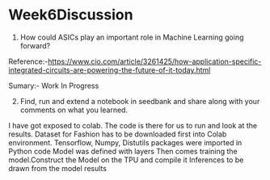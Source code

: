 # Week6Discussion
1) How could ASICs play an important role in Machine Learning going forward?

Reference:-https://www.cio.com/article/3261425/how-application-specific-integrated-circuits-are-powering-the-future-of-it-today.html

Sumary:- Work In Progress

2) Find, run and extend a notebook in seedbank and share along with your comments on what you learned.

I have got exposed to colab. The code is there for us to run and look at the results. 
Dataset for Fashion has to be downloaded first into Colab environment.
Tensorflow, Numpy, Distutils packages were imported in Python code
Model was defined with layers
Then comes training the model.Construct the Model on the TPU and compile it
Inferences to be drawn from the model results
